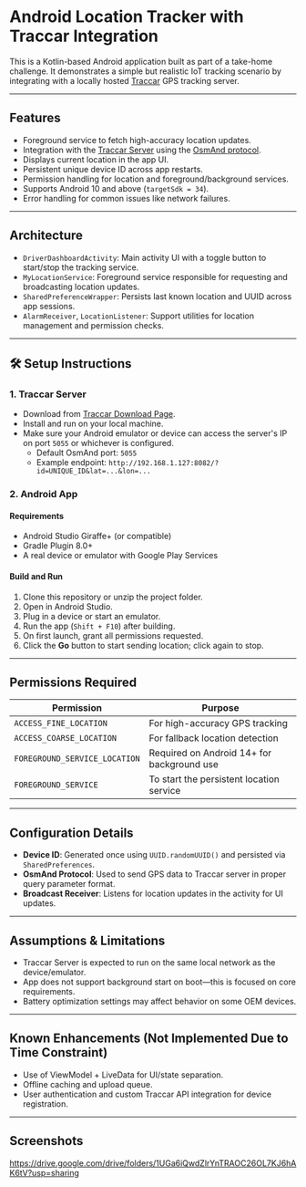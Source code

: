 # Android Location Tracker with Traccar Integration

This is a Kotlin-based Android application built as part of a take-home challenge. It demonstrates a simple but realistic IoT tracking scenario by integrating with a locally hosted [Traccar](https://www.traccar.org/download/) GPS tracking server.

---

## Features

- Foreground service to fetch high-accuracy location updates.
- Integration with the [Traccar Server](https://www.traccar.org/) using the [OsmAnd protocol](https://www.traccar.org/osmand/).
- Displays current location in the app UI.
- Persistent unique device ID across app restarts.
- Permission handling for location and foreground/background services.
- Supports Android 10 and above (`targetSdk = 34`).
- Error handling for common issues like network failures.

---

## Architecture

- `DriverDashboardActivity`: Main activity UI with a toggle button to start/stop the tracking service.
- `MyLocationService`: Foreground service responsible for requesting and broadcasting location updates.
- `SharedPreferenceWrapper`: Persists last known location and UUID across app sessions.
- `AlarmReceiver`, `LocationListener`: Support utilities for location management and permission checks.

---

## 🛠️ Setup Instructions

### 1. Traccar Server

- Download from [Traccar Download Page](https://www.traccar.org/download/).
- Install and run on your local machine.
- Make sure your Android emulator or device can access the server's IP on port `5055` or whichever is configured.
  - Default OsmAnd port: `5055`
  - Example endpoint: `http://192.168.1.127:8082/?id=UNIQUE_ID&lat=...&lon=...`

### 2. Android App

#### Requirements

- Android Studio Giraffe+ (or compatible)
- Gradle Plugin 8.0+
- A real device or emulator with Google Play Services

#### Build and Run

1. Clone this repository or unzip the project folder.
2. Open in Android Studio.
3. Plug in a device or start an emulator.
4. Run the app (`Shift + F10`) after building.
5. On first launch, grant all permissions requested.
6. Click the **Go** button to start sending location; click again to stop.

---

## Permissions Required

| Permission                        | Purpose                                      |
|----------------------------------|----------------------------------------------|
| `ACCESS_FINE_LOCATION`           | For high-accuracy GPS tracking                |
| `ACCESS_COARSE_LOCATION`         | For fallback location detection               |
| `FOREGROUND_SERVICE_LOCATION`    | Required on Android 14+ for background use    |
| `FOREGROUND_SERVICE`             | To start the persistent location service      |

---

## Configuration Details

- **Device ID**: Generated once using `UUID.randomUUID()` and persisted via `SharedPreferences`.
- **OsmAnd Protocol**: Used to send GPS data to Traccar server in proper query parameter format.
- **Broadcast Receiver**: Listens for location updates in the activity for UI updates.

---

## Assumptions & Limitations

- Traccar Server is expected to run on the same local network as the device/emulator.
- App does not support background start on boot—this is focused on core requirements.
- Battery optimization settings may affect behavior on some OEM devices.

---

## Known Enhancements (Not Implemented Due to Time Constraint)

- Use of ViewModel + LiveData for UI/state separation.
- Offline caching and upload queue.
- User authentication and custom Traccar API integration for device registration.

---

## Screenshots
https://drive.google.com/drive/folders/1UGa6iQwdZlrYnTRAOC26OL7KJ6hAK6tV?usp=sharing 

